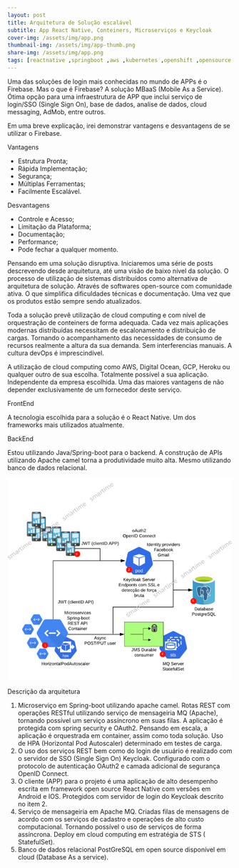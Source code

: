 ```yaml
---
layout: post
title: Arquitetura de Solução escalável
subtitle: App React Native, Conteiners, Microserviços e Keycloak
cover-img: /assets/img/app.png
thumbnail-img: /assets/img/app-thumb.png
share-img: /assets/img/app.png
tags: [reactnative ,springboot ,aws ,kubernetes ,openshift ,opensource ,architectures ,cloudnative ,containers ]
---
```


Uma das soluções de login mais conhecidas no mundo de APPs é o  Firebase. Mas o que é Firebase? A solução MBaaS (Mobile As a Service).  Ótima opção para uma infraestrutura de APP que inclui serviço de  login/SSO (Single Sign On), base de dados, analise de dados, cloud  messaging, AdMob, entre outros.

Em uma breve explicação, irei demonstrar vantagens e desvantagens de se utilizar o Firebase.

Vantagens

- Estrutura Pronta;
- Rápida Implementação;
- Segurança;
- Múltiplas Ferramentas;
- Facilmente Escalável.

Desvantagens

- Controle e Acesso;
- Limitação da Plataforma;
- Documentação;
- Performance;
- Pode fechar a qualquer momento.

Pensando em uma solução disruptiva. Iniciaremos uma série de posts descrevendo  desde arquitetura, até uma visão de baixo nível da solução. O processo  de utilização de sistemas distribuídos como alternativa de arquitetura  de solução. Através de softwares open-source com comunidade ativa. O que simplifica dificuldades técnicas e documentação. Uma vez que os  produtos estão sempre sendo atualizados.

Toda a solução prevê  utilização de cloud computing e com nível de orquestração de conteiners  de forma adequada. Cada vez mais aplicações modernas distribuídas  necessitam de escalonamento e distribuição de cargas. Tornando o  acompanhamento das necessidades de consumo de recursos realmente a  altura da sua demanda. Sem interferencias manuais. A cultura devOps é  imprescindível.

A utilização de cloud computing como AWS, Digital  Ocean, GCP, Heroku ou qualquer outro de sua escolha. Totalmente possível a sua aplicação. Independente da empresa escolhida. Uma das maiores  vantagens de não depender exclusivamente de um fornecedor deste serviço.

FrontEnd

A tecnologia escolhida para a solução é o React Native. Um dos frameworks mais utilizados atualmente.

BackEnd

Estou utilizando Java/Spring-boot para o backend. A construção de APIs  utilizando Apache camel torna a produtividade muito alta. Mesmo  utilizando banco de dados relacional.

![Arquitetura](../assets/img/app2.png)

Descrição da arquitetura

1. Microserviço em Spring-boot utilizando apache camel. Rotas REST com operações  RESTful utilizando serviço de mensageiria MQ (Apache), tornando possível um serviço assíncrono em suas filas. A aplicação é protegida com spring security e OAuth2. Pensando em escala, a aplicação é orquestrada em  container, assim como toda solução. Uso de HPA (Horizontal Pod  Autoscaler) determinado em testes de carga.
2. O uso dos serviços  REST bem como do login de usuário é realizado com o servidor de SSO  (Single Sign On) Keycloak. Configurado com o protocolo de autenticação  OAuth2 e camada adicional de segurança OpenID Connect.
3. O cliente (APP) para o projeto é uma aplicação de alto desempenho escrita em  framework open source React Native com versões em Android e IOS.  Protegidos com servidor de login do Keycloak descrito no item 2.
4. Serviço de mensageiria em Apache MQ. Criadas filas de mensagens de acordo com  os serviços de cadastro e operações de alto custo computacional.  Tornando possível o uso de serviços de forma assíncrona. Deploy em cloud computing em estratégia de STS ( StatefulSet).
5. Banco de dados relacional PostGreSQL em open source disponível em cloud (Database As a service).